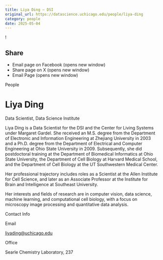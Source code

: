 ```yaml
---
title: Liya Ding – DSI
original_url: https://datascience.uchicago.edu/people/liya-ding
category: people
date: 2025-05-04
---
```


<!-- Table-like structure detected -->

!

## Share

* Email page on Facebook (opens new window)
* Share page on X (opens new window)
* Email Page (opens new window)

<!-- Table-like structure detected -->

People

# Liya Ding

Data Scientist, Data Science Institute

Liya Ding is a Data Scientist for the DSI and the Center for Living Systems under Margaret Gardel. She received an M.S. degree from the Department of Electronic and Information Engineering at Zhejiang University in 2003 and a Ph.D. degree from the Department of Electrical and Computer Engineering at Ohio State University in 2009. Subsequently, she did postdoctoral training at the Department of Biomedical Informatics at Ohio State University, the Department of Cell Biology at Harvard Medical School, and the Department of Cell Biology at the UT Southwestern Medical Center.

Her professional trajectory includes roles as a Scientist at the Allen Institute for Cell Science, and later as an Associate Professor at the Institute for Brain and Intelligence at Southeast University.

Her interests and fields of research are in computer vision, data science, machine learning, and computational cell biology, with a focus on microscopy image processing and quantitative data analysis.

Contact Info

Email

[liyading@uchicago.edu](mailto:liyading@uchicago.edu)

Office

Searle Chemistry Laboratory, 237